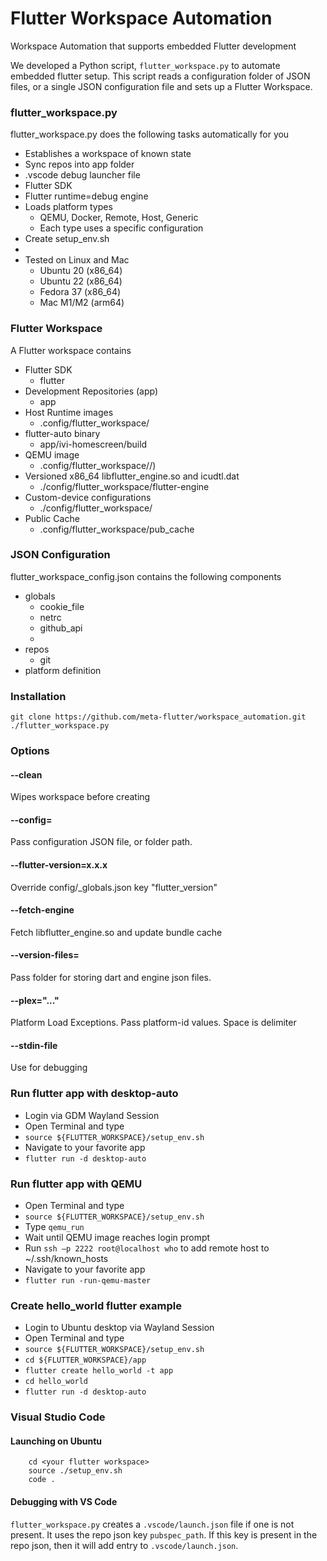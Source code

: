 # Flutter Workspace Automation

Workspace Automation that supports embedded Flutter development

We developed a Python script, `flutter_workspace.py` to automate embedded flutter setup.
This script reads a configuration folder of JSON files, or a single JSON configuration file and sets up a Flutter Workspace.


### flutter_workspace.py

flutter_workspace.py does the following tasks automatically for you

* Establishes a workspace of known state
* Sync repos into app folder
* .vscode debug launcher file
* Flutter SDK
* Flutter runtime=debug engine
* Loads platform types
  * QEMU, Docker, Remote, Host, Generic
  * Each type uses a specific configuration
* Create setup_env.sh
* 
* Tested on Linux and Mac
  * Ubuntu 20 (x86_64)
  * Ubuntu 22 (x86_64)
  * Fedora 37 (x86_64)
  * Mac M1/M2 (arm64)


### Flutter Workspace

A Flutter workspace contains

* Flutter SDK
  * flutter
* Development Repositories (app)
  * app
* Host Runtime images
  * .config/flutter_workspace/<platform-id>
* flutter-auto binary
  * app/ivi-homescreen/build
* QEMU image
  * .config/flutter_workspace/<platform>/<qemu files>)
* Versioned x86_64 libflutter_engine.so and icudtl.dat
  * ./config/flutter_workspace/flutter-engine
* Custom-device configurations
  * ./config/flutter_workspace/<platform-id>
* Public Cache
  * .config/flutter_workspace/pub_cache


### JSON Configuration 

flutter_workspace_config.json contains the following components

* globals
  * cookie_file
  * netrc
  * github_api
  * <any key>
* repos
  * git
* platform definition


### Installation

```
git clone https://github.com/meta-flutter/workspace_automation.git
./flutter_workspace.py
```

### Options

#### --clean

Wipes workspace before creating

#### --config=<file or folder>

Pass configuration JSON file, or folder path.


#### --flutter-version=x.x.x

Override config/_globals.json key "flutter_version"

#### --fetch-engine

Fetch libflutter_engine.so and update bundle cache

#### --version-files=<folder>

Pass folder for storing dart and engine json files.

#### --plex="..."

Platform Load Exceptions.  Pass platform-id values.  Space is delimiter

#### --stdin-file

Use for debugging


### Run flutter app with desktop-auto 

* Login via GDM Wayland Session
* Open Terminal and type
* `source ${FLUTTER_WORKSPACE}/setup_env.sh`
* Navigate to your favorite app
* `flutter run -d desktop-auto`


### Run flutter app with QEMU 

* Open Terminal and type
* `source ${FLUTTER_WORKSPACE}/setup_env.sh`
* Type `qemu_run`
* Wait until QEMU image reaches login prompt
* Run `ssh –p 2222 root@localhost who` to add remote host to ~/.ssh/known_hosts
* Navigate to your favorite app
* `flutter run -run-qemu-master`


### Create hello_world flutter example 

* Login to Ubuntu desktop via Wayland Session
* Open Terminal and type
* `source ${FLUTTER_WORKSPACE}/setup_env.sh`
* `cd ${FLUTTER_WORKSPACE}/app`
* `flutter create hello_world -t app`
* `cd hello_world`
* `flutter run -d desktop-auto`

### Visual Studio Code

#### Launching on Ubuntu

```
    cd <your flutter workspace>
    source ./setup_env.sh
    code .
```

#### Debugging with VS Code

`flutter_workspace.py` creates a `.vscode/launch.json` file if one is not present.
It uses the repo json key `pubspec_path`.  If this key is present in the repo
json, then it will add entry to `.vscode/launch.json`.

